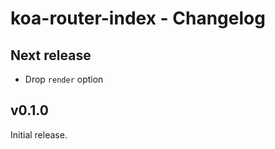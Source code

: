 # koa-router-index - Changelog

## Next release

- Drop `render` option

## v0.1.0

Initial release.
